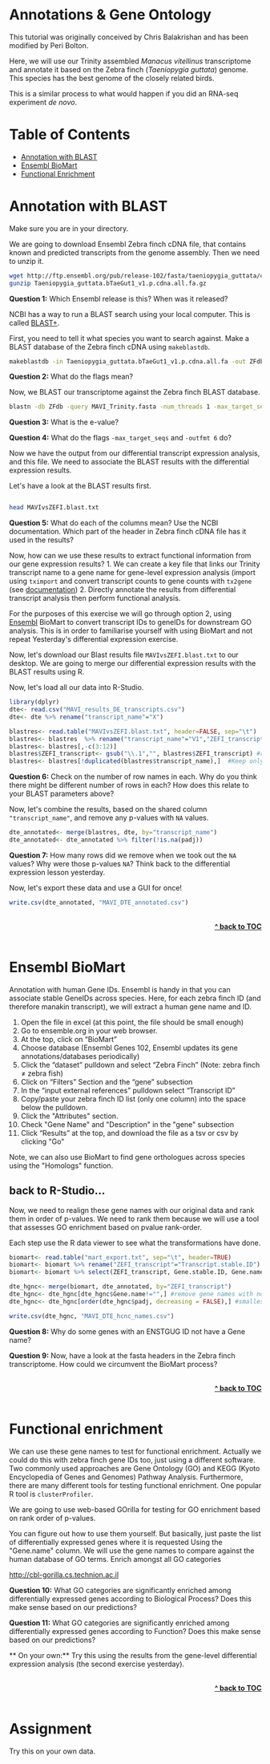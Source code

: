 # Annotations & Gene Ontology

This tutorial was originally conceived by Chris Balakrishan and has been modified by Peri Bolton.

Here, we will use our Trinity assembled *Manacus vitellinus* transcriptome and annotate it based on the Zebra finch (*Taeniopygia guttata*) genome. This species has the best genome of the closely related birds. 

This is a similar process to what would happen if you did an RNA-seq experiment *de novo*. 


# Table of Contents

* [Annotation with BLAST](#annotation-with-blast)
* [Ensembl BioMart](#ensembl-biomart)
* [Functional Enrichment](#functional-enrichment)

# Annotation with BLAST

Make sure you are in your directory.

We are going to download Ensembl Zebra finch cDNA file, that contains known and predicted transcripts from the genome assembly. Then we need to unzip it.

```bash
wget http://ftp.ensembl.org/pub/release-102/fasta/taeniopygia_guttata/cdna/Taeniopygia_guttata.bTaeGut1_v1.p.cdna.all.fa.gz
gunzip Taeniopygia_guttata.bTaeGut1_v1.p.cdna.all.fa.gz

```

**Question 1:** Which Ensembl release is this? When was it released?

NCBI has a way to run a BLAST search using your local computer. This is called [BLAST+](https://www.ncbi.nlm.nih.gov/books/NBK279690/).

First, you need to tell it what species you want to search against. Make a BLAST database of the Zebra finch cDNA using ```makeblastdb```. 

```bash
makeblastdb -in Taeniopygia_guttata.bTaeGut1_v1.p.cdna.all.fa -out ZFdb -dbtype 'nucl' -parse_seqids -hash_index &
```

**Question 2:** What do the flags mean?

Now, we BLAST our transcriptome against the Zebra finch BLAST database.


```bash
blastn -db ZFdb -query MAVI_Trinity.fasta -num_threads 1 -max_target_seqs 1 -outfmt 6 -evalue 1e-5 > MAVIvsZEFI.blast.txt
```

**Question 3:** What is the e-value?

**Question 4:** What do the flags ```-max_target_seqs``` and ```-outfmt 6``` do?

Now we have the output from our differential transcript expression analysis, and this file. We need to associate the BLAST results with the differential expression results.

Let's have a look at the BLAST results first. 

```bash

head MAVIvsZEFI.blast.txt

```

**Question 5:** What do each of the columns mean? Use the NCBI documentation. Which part of the header in Zebra finch cDNA file has it used in the results?



Now, how can we use these results to extract functional information from our gene expression results?
	1. We can create a key file that links our Trinity transcript name to a gene name for gene-level expression analysis (import using `tximport` and convert transcript counts to gene counts with `tx2gene` (see [documentation](https://bioconductor.org/packages/release/bioc/vignettes/tximport/inst/doc/tximport.html))
	2. Directly annotate the results from differential transcript analysis then perform functional analysis.


For the purposes of this exercise we will go through option 2, using [Ensembl](https://uswest.ensembl.org/index.html) BioMart to convert transcript IDs to geneIDs for downstream GO analysis. This is in order to familiarise yourself with using BioMart and not repeat Yesterday's differential expression exercise. 


Now, let's download our Blast results file `MAVIvsZEFI.blast.txt` to our desktop. We are going to merge our differential expression results with the BLAST results using R.


Now, let's load all our data into R-Studio.

```r
library(dplyr)
dte<- read.csv("MAVI_results_DE_transcripts.csv")
dte<- dte %>% rename("transcript_name"="X")

blastres<- read.table("MAVIvsZEFI.blast.txt", header=FALSE, sep="\t")
blastres<- blastres  %>% rename("transcript_name"="V1","ZEFI_transcript"="V2")
blastres<- blastres[,-c(3:12)]
blastres$ZEFI_transcript<- gsub("\\.1","", blastres$ZEFI_transcript) #removing the version number
blastres<- blastres[!duplicated(blastres$transcript_name),]  #Keep only the first ('best') hit per query 
```

**Question 6:** Check on the number of row names in each. Why do you think there might be different number of rows in each? How does this relate to your BLAST parameters above?

Now, let's combine the results, based on the shared column `"transcript_name"`, and remove any p-values with `NA` values.

```r
dte_annotated<- merge(blastres, dte, by="transcript_name")
dte_annotated<- dte_annotated %>% filter(!is.na(padj))

```

**Question 7:** How many rows did we remove when we took out the `NA` values? Why were those p-values `NA`? Think back to the differential expression lesson yesterday.


Now, let's export these data and use a GUI for once!

```r
write.csv(dte_annotated, "MAVI_DTE_annotated.csv")
```

<br/>
<div align="right">
    <b><a href="#table-of-contents">^ back to TOC</a></b>
</div>
<br/>

# Ensembl BioMart

Annotation with human Gene IDs.
Ensembl is handy in that you can associate stable GeneIDs across species. Here, for each 
zebra finch ID (and therefore manakin transcript), we will extract a human gene name and ID.

1. Open the file in excel (at this point, the file should be small enough)
2.  Go to ensemble.org in your web browser.
3.	At the top, click on “BioMart”
4.	Choose database (Ensembl Genes 102, Ensembl updates its gene annotations/databases periodically)
5.	Click the “dataset” pulldown and select “Zebra Finch” (Note: zebra finch ≠ zebra fish)
6.	Click on “Filters” Section and the “gene” subsection
7.	In the “input external references” pulldown select “Transcript ID”
8.	Copy/paste your zebra finch ID list (only one column) into the space below the pulldown.
9.	Click the "Attributes" section.
10.	Check "Gene Name" and "Description" in the "gene" subsection
11.	Click “Results” at the top, and download the file as a tsv or csv by clicking "Go"

Note, we can also use BioMart to find gene orthologues across species using the "Homologs" function.

## back to R-Studio...

Now, we need to realign these gene names with our original data and rank them in order of p-values. We need to rank them because we will use a tool that assesses GO enrichment based on pvalue rank-order.

Each step use the R data viewer to see what the transformations have done. 

```r
biomart<- read.table("mart_export.txt", sep="\t", header=TRUE)
biomart<- biomart %>% rename("ZEFI_transcript"="Transcript.stable.ID")
biomart<- biomart %>% select(ZEFI_transcript, Gene.stable.ID, Gene.name) #keeping only the columns of interest

dte_hgnc<- merge(biomart, dte_annotated, by="ZEFI_transcript") 
dte_hgnc<- dte_hgnc[dte_hgnc$Gene.name!="",] #remove gene names with no universal gene name
dte_hgnc<- dte_hgnc[order(dte_hgnc$padj, decreasing = FALSE),] #smallest p-values first

write.csv(dte_hgnc, "MAVI_DTE_hcnc_names.csv")
```

**Question 8:** Why do some genes with an ENSTGUG ID not have a Gene name?

**Question 9:** Now, have a look at the fasta headers in the Zebra finch transcriptome. How could we circumvent the BioMart process?

<br/>
<div align="right">
    <b><a href="#table-of-contents">^ back to TOC</a></b>
</div>
<br/>

# Functional enrichment

We can use these gene names to test for functional enrichment. Actually we could do this with zebra finch gene IDs too, just using a different software. 
Two commonly used approaches are Gene Ontology (GO) and KEGG (Kyoto Encyclopedia of Genes and Genomes) Pathway Analysis. Furthermore, there are many different tools for testing functional enrichment. 
One popular R tool is `clusterProfiler`.

We are going to use web-based GOrilla for testing for GO enrichment based on rank order of p-values. 

You can figure out how to use them yourself. But basically, just paste the list of differentially
expressed genes where it is requested Using the "Gene.name" column. We will use the gene names to compare against the human database of GO terms.  Enrich amongst all GO categories

http://cbl-gorilla.cs.technion.ac.il
 
**Question 10:**	What GO categories are significantly enriched among differentially expressed genes according to Biological Process? Does this make sense based on our predictions?

**Question 11:**	What GO categories are significantly enriched among differentially expressed genes according to Function? Does this make sense based on our predictions?

** On your own:** Try this using the results from the gene-level differential expression analysis (the second exercise yesterday).

<br/>
<div align="right">
    <b><a href="#table-of-contents">^ back to TOC</a></b>
</div>
<br/>

# Assignment

Try this on your own data.

